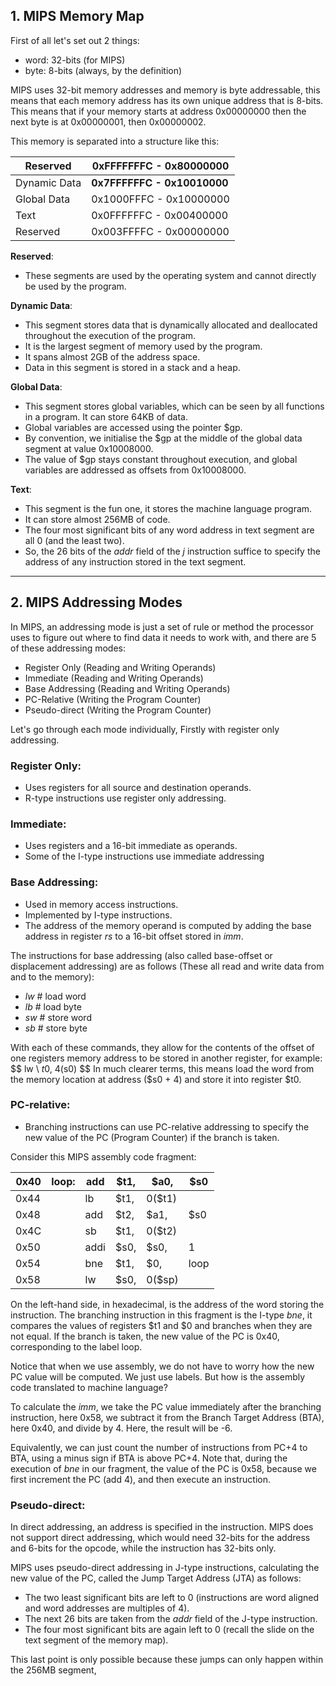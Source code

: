 
## 1. MIPS Memory Map

First of all let's set out 2 things:

- word: 32-bits (for MIPS)
- byte: 8-bits (always, by the definition)

MIPS uses 32-bit memory addresses and memory is byte addressable, this means that each memory address has its own unique address that is 8-bits. This means that if your memory starts at address 0x00000000 then the next byte is at 0x00000001, then 0x00000002.

This memory is separated into a structure like this:

| Reserved     | 0xFFFFFFFC - 0x80000000     |
| ------------ | --------------------------- |
| Dynamic Data | **0x7FFFFFFC - 0x10010000** |
| Global Data  | 0x1000FFFC - 0x10000000     |
| Text         | 0x0FFFFFFC - 0x00400000     |
| Reserved     | 0x003FFFFC - 0x00000000     |

**Reserved**: 
- These segments are used by the operating system and cannot directly be used by the program.

**Dynamic Data**: 
- This segment stores data that is dynamically allocated and deallocated throughout the execution of the program. 
- It is the largest segment of memory used by the program.
- It spans almost 2GB of the address space.
- Data in this segment is stored in a stack and a heap.

**Global Data**:
- This segment stores global variables, which can be seen by all functions in a program. It can store 64KB of data.
- Global variables are accessed using the pointer $gp.
- By convention, we initialise the $gp at the middle of the global data segment at value 0x10008000.
- The value of $gp stays constant throughout execution, and global variables are addressed as offsets from 0x10008000.

**Text**: 
- This segment is the fun one, it stores the machine language program.
- It can store almost 256MB of code.
- The four most significant bits of any word address in text segment are all 0 (and the least two).
- So, the 26 bits of the $addr$ field of the $j$ instruction suffice to specify the address of any instruction stored in the text segment.

---

## 2. MIPS Addressing Modes

In MIPS, an addressing mode is just a set of rule or method the processor uses to figure out where to find data it needs to work with, and there are 5 of these addressing modes:

- Register Only (Reading and Writing Operands)
- Immediate (Reading and Writing Operands)
- Base Addressing (Reading and Writing Operands)
- PC-Relative (Writing the Program Counter)
- Pseudo-direct (Writing the Program Counter)

Let's go through each mode individually, Firstly with register only addressing.

### **Register Only**:

- Uses registers for all source and destination operands.
- R-type instructions use register only addressing.

### **Immediate**:

- Uses registers and a 16-bit immediate as operands.
- Some of the I-type instructions use immediate addressing

### **Base Addressing**:

- Used in memory access instructions.
- Implemented by I-type instructions.
- The address of the memory operand is computed by adding the base address in register $rs$ to a 16-bit offset stored in $imm$.

The instructions for base addressing (also called base-offset or displacement addressing) are as follows (These all read and write data from and to the memory):

- $lw$   # load word
- $lb$    # load byte
- $sw$  # store word
- $sb$   # store byte

With each of these commands, they allow for the contents of the offset of one registers memory address to be stored in another register, for example: $$
lw \ $t0, \ 4($s0)
$$
In much clearer terms, this means load the word from the memory location at address ($s0 + 4) and store it into register $t0.

### **PC-relative**: 

- Branching instructions can use PC-relative addressing to specify the new value of the PC (Program Counter) if the branch is taken.

Consider this MIPS assembly code fragment:

| 0x40 | loop: | add  | $t1, | $a0,   | $s0  |
| ---- | ----- | ---- | ---- | ------ | ---- |
| 0x44 |       | lb   | $t1, | 0($t1) |      |
| 0x48 |       | add  | $t2, | $a1,   | $s0  |
| 0x4C |       | sb   | $t1, | 0($t2) |      |
| 0x50 |       | addi | $s0, | $s0,   | 1    |
| 0x54 |       | bne  | $t1, | $0,    | loop |
| 0x58 |       | lw   | $s0, | 0($sp) |      |

On the left-hand side, in hexadecimal, is the address of the word storing the instruction. The branching instruction in this fragment is the I-type $bne$, it compares the values of registers $t1 and $0 and branches when they are not equal. If the branch is taken, the new value of the PC is 0x40, corresponding to the label loop.

Notice that when we use assembly, we do not have to worry how the new PC value will be computed. We just use labels. But how is the assembly code translated to machine language? 

To calculate the $imm$, we take the PC value immediately after the branching instruction, here 0x58, we subtract it from the Branch Target Address (BTA), here 0x40, and divide by 4. Here, the result will be -6.

Equivalently, we can just count the number of instructions from PC+4 to BTA, using a minus sign if BTA is above PC+4. Note that, during the execution of $bne$ in our fragment, the value of the PC is 0x58, because we first increment the PC (add 4), and then execute an instruction.

### **Pseudo-direct**:

In direct addressing, an address is specified in the instruction. MIPS does not support direct addressing, which would need 32-bits for the address and 6-bits for the opcode, while the instruction has 32-bits only.

MIPS uses pseudo-direct addressing in J-type instructions, calculating the new value of the PC, called the Jump Target Address (JTA) as follows:

- The two least significant bits are left to 0 (instructions are word aligned and word addresses are multiples of 4).
- The next 26 bits are taken from the $addr$ field of the J-type instruction.
- The four most significant bits are again left to 0 (recall the slide on the text segment of the memory map). 

This last point is only possible because these jumps can only happen within the 256MB segment, 









